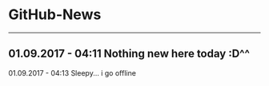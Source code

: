 # GitHub-News

---
01.09.2017 - 04:11
Nothing new here today :D^^
---
01.09.2017 - 04:13
Sleepy... i go offline
